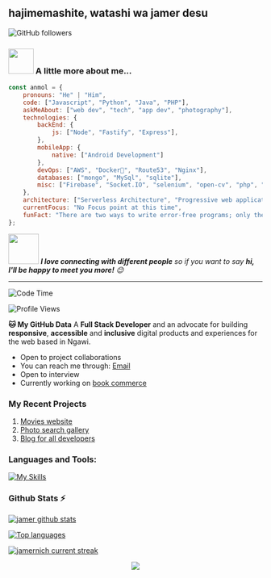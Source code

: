 <h2>hajimemashite, watashi wa jamer desu</h2>
<p></p>

![GitHub followers](https://img.shields.io/github/followers/jamernich?label=Follow&style=social)
### <img src="https://media.giphy.com/media/VgCDAzcKvsR6OM0uWg/giphy.gif" width="50"> A little more about me...  

```javascript
const anmol = {
    pronouns: "He" | "Him",
    code: ["Javascript", "Python", "Java", "PHP"],
    askMeAbout: ["web dev", "tech", "app dev", "photography"],
    technologies: {
        backEnd: {
            js: ["Node", "Fastify", "Express"],
        },
        mobileApp: {
            native: ["Android Development"]
        },
        devOps: ["AWS", "Docker🐳", "Route53", "Nginx"],
        databases: ["mongo", "MySql", "sqlite"],
        misc: ["Firebase", "Socket.IO", "selenium", "open-cv", "php", "SuiteApp"]
    },
    architecture: ["Serverless Architecture", "Progressive web applications", "Single page applications"],
    currentFocus: "No Focus point at this time",
    funFact: "There are two ways to write error-free programs; only the third one works"
};
```

<img src="https://media.giphy.com/media/LnQjpWaON8nhr21vNW/giphy.gif" width="60"> <em><b>I love connecting with different people</b> so if you want to say <b>hi, I'll be happy to meet you more!</b> 😊</em>

---
<!--START_SECTION:waka-->
![Code Time](http://img.shields.io/badge/Code%20Time-2%2C633%20hrs%201%20min-blue)

![Profile Views](http://img.shields.io/badge/Profile%20Views-2791-blue)

**🐱 My GitHub Data** 
A **Full Stack Developer**  and an advocate for building **responsive**, **accessible** and **inclusive** digital products and experiences for the web based in Ngawi. 
- Open to project collaborations
- You can reach me through: <a href="mailto: kuronewhck@gmail.com">Email</a>
- Open to interview
- Currently working on <a href="https://book-commerce-murex.vercel.app/">book commerce</a>
 
### My Recent Projects

 1. [Movies website](https://react-movies-lac.vercel.app/)
 2. [Photo search gallery](https://next-gallery-johnmwendwa.vercel.app/)
 3. [Blog for all developers](https://developers-home.vercel.app/)

### **Languages and Tools:**  
[![My Skills](https://skills.thijs.gg/icons?i=html,css,js,react,next,expressjs,nodejs,mongodb,md,git,github,vscode,jest,postman,stackoverflow&perline=13)](#)

### Github Stats ⚡

 [![jamer github stats](https://bad-apple-github-readme.vercel.app/api?username=jamernich&show_icons=true&count_private=true&line_height=20&icon_color=00b3ff&theme=blue-green&title_color=00b3ff)](#)
 
 [![Top languages](https://github-readme-mwendwa.vercel.app/api/top-langs/?username=jamernich&layout=compact&count_private=true&theme=blue-green&title_color=00b3ff)](#)

[![jamernich current streak](https://streak-stats.demolab.com/?user=jamernich&count_private=true&theme=blue-green&title_color=00b3ff)](#)

<p align="center">
     <img src="https://capsule-render.vercel.app/api?type=waving&color=gradient&height=100&section=footer"/>
</p>
